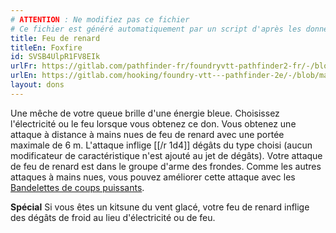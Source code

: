```yaml
---
# ATTENTION : Ne modifiez pas ce fichier
# Ce fichier est généré automatiquement par un script d'après les données du module Foundry VTT officiel et de sa traduction
title: Feu de renard
titleEn: Foxfire
id: SVSB4UlpR1FV8EIk
urlFr: https://gitlab.com/pathfinder-fr/foundryvtt-pathfinder2-fr/-/blob/master/data/feats/SVSB4UlpR1FV8EIk.htm
urlEn: https://gitlab.com/hooking/foundry-vtt---pathfinder-2e/-/blob/master/packs/data/feats.db/foxfire.json
layout: dons
---
```

Une mêche de votre queue brille d'une énergie bleue. Choisissez l'électricité ou le feu lorsque vous obtenez ce don. Vous obtenez une attaque à distance à mains nues de feu de renard avec une portée maximale de 6 m. L'attaque inflige [[/r 1d4]] dégâts du type choisi (aucun modificateur de caractéristique n'est ajouté au jet de dégâts). Votre attaque de feu de renard est dans le groupe d'arme des frondes. Comme les autres attaques à mains nues, vous pouvez améliorer cette attaque avec les [Bandelettes de coups puissants](../équipements/bandelettes-de-coups-puissants-+1.html).

**Spécial** Si vous êtes un kitsune du vent glacé, votre feu de renard inflige des dégâts de froid au lieu d'électricité ou de feu.
